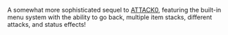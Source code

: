 A somewhat more sophisticated sequel to [ATTACK0](../ATTACK0), featuring the built-in menu system with the ability to go back, multiple item stacks, different attacks, and status effects!
